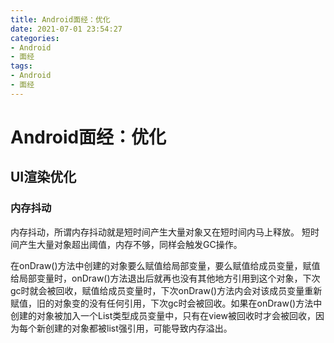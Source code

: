 ```yaml
---
title: Android面经：优化
date: 2021-07-01 23:54:27
categories:
- Android 
- 面经
tags:
- Android 
- 面经
---
```



# Android面经：优化
## UI渲染优化
### 内存抖动
内存抖动，所谓内存抖动就是短时间产生大量对象又在短时间内马上释放。
短时间产生大量对象超出阈值，内存不够，同样会触发GC操作。

在onDraw()方法中创建的对象要么赋值给局部变量，要么赋值给成员变量，赋值给局部变量时，onDraw()方法退出后就再也没有其他地方引用到这个对象，下次gc时就会被回收，赋值给成员变量时，下次onDraw()方法内会对该成员变量重新赋值，旧的对象变的没有任何引用，下次gc时会被回收。如果在onDraw()方法中创建的对象被加入一个List类型成员变量中，只有在view被回收时才会被回收，因为每个新创建的对象都被list强引用，可能导致内存溢出。